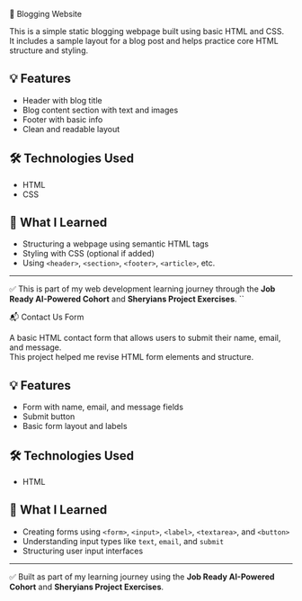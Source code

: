  📝 Blogging Website
      
This is a simple static blogging webpage built using basic HTML and CSS.  
It includes a sample layout for a blog post and helps practice core HTML structure and styling.
     
## 💡 Features     
- Header with blog title     
- Blog content section with text and images   
- Footer with basic info     
- Clean and readable layout   

## 🛠️ Technologies Used    
- HTML
- CSS

## 📌 What I Learned
- Structuring a webpage using semantic HTML tags
- Styling with CSS (optional if added)
- Using `<header>`, `<section>`, `<footer>`, `<article>`, etc.

---

✅ This is part of my web development learning journey through the **Job Ready AI-Powered Cohort** and **Sheryians Project Exercises**.
``

📬 Contact Us Form

A basic HTML contact form that allows users to submit their name, email, and message.  
This project helped me revise HTML form elements and structure.

## 💡 Features
- Form with name, email, and message fields
- Submit button
- Basic form layout and labels

## 🛠️ Technologies Used
- HTML

## 📌 What I Learned
- Creating forms using `<form>`, `<input>`, `<label>`, `<textarea>`, and `<button>`
- Understanding input types like `text`, `email`, and `submit`
- Structuring user input interfaces

---

✅ Built as part of my learning journey using the **Job Ready AI-Powered Cohort** and **Sheryians Project Exercises**.
```
